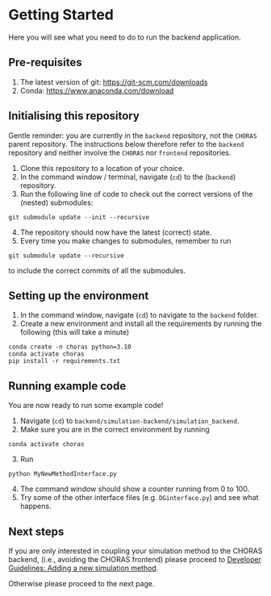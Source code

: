 # Getting Started

Here you will see what you need to do to run the backend application.

## Pre-requisites

1. The latest version of git: <https://git-scm.com/downloads>
2. Conda: <https://www.anaconda.com/download>

## Initialising this repository

Gentle reminder: you are currently in the `backend` repository, not the `CHORAS` parent repository. The instructions below therefore refer to the `backend` repository and neither involve the `CHORAS` nor `frontend` repositories.

1. Clone this repository to a location of your choice.
2. In the command window / terminal, navigate (`cd`) to the (`backend`) repository.
3. Run the following line of code to check out the correct versions of the (nested) submodules:

``` shell
git submodule update --init --recursive
```

4. The repository should now have the latest (correct) state.
5. Every time you make changes to submodules, remember to run

``` shell
git submodule update --recursive
```

to include the correct commits of all the submodules.

## Setting up the environment

1. In the command window, navigate (`cd`) to navigate to the `backend` folder.
2. Create a new environment and install all the requirements by running the following (this will take a minute)

```shell
conda create -n choras python=3.10
conda activate choras
pip install -r requirements.txt
```

## Running example code

You are now ready to run some example code!

1. Navigate (`cd`) to `backend/simulation-backend/simulation_backend`.
2. Make sure you are in the correct environment by running

```shell
conda activate choras
```

3. Run

```shell
python MyNewMethodInterface.py
```

4. The command window should show a counter running from 0 to 100.
5. Try some of the other interface files (e.g. `DGinterface.py`) and see what happens.

## Next steps
If you are only interested in coupling your simulation method to the CHORAS backend, (i.e., avoiding the CHORAS frontend) please proceed to [Developer Guidelines: Adding a new simulation method](./development.md). 

Otherwise please proceed to the next page.